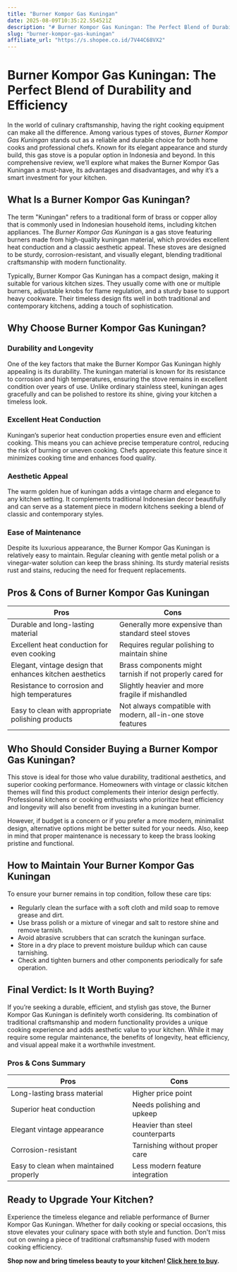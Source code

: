 ```yaml
---
title: "Burner Kompor Gas Kuningan"
date: 2025-08-09T10:35:22.554521Z
description: "# Burner Kompor Gas Kuningan: The Perfect Blend of Durability and Efficiency..."
slug: "burner-kompor-gas-kuningan"
affiliate_url: "https://s.shopee.co.id/7V44C68VX2"
---
```

# Burner Kompor Gas Kuningan: The Perfect Blend of Durability and Efficiency

In the world of culinary craftsmanship, having the right cooking equipment can make all the difference. Among various types of stoves, *Burner Kompor Gas Kuningan* stands out as a reliable and durable choice for both home cooks and professional chefs. Known for its elegant appearance and sturdy build, this gas stove is a popular option in Indonesia and beyond. In this comprehensive review, we’ll explore what makes the Burner Kompor Gas Kuningan a must-have, its advantages and disadvantages, and why it’s a smart investment for your kitchen.

## What Is a Burner Kompor Gas Kuningan?

The term "Kuningan" refers to a traditional form of brass or copper alloy that is commonly used in Indonesian household items, including kitchen appliances. The *Burner Kompor Gas Kuningan* is a gas stove featuring burners made from high-quality kuningan material, which provides excellent heat conduction and a classic aesthetic appeal. These stoves are designed to be sturdy, corrosion-resistant, and visually elegant, blending traditional craftsmanship with modern functionality.

Typically, Burner Kompor Gas Kuningan has a compact design, making it suitable for various kitchen sizes. They usually come with one or multiple burners, adjustable knobs for flame regulation, and a sturdy base to support heavy cookware. Their timeless design fits well in both traditional and contemporary kitchens, adding a touch of sophistication.

## Why Choose Burner Kompor Gas Kuningan?

### Durability and Longevity

One of the key factors that make the Burner Kompor Gas Kuningan highly appealing is its durability. The kuningan material is known for its resistance to corrosion and high temperatures, ensuring the stove remains in excellent condition over years of use. Unlike ordinary stainless steel, kuningan ages gracefully and can be polished to restore its shine, giving your kitchen a timeless look.

### Excellent Heat Conduction

Kuningan’s superior heat conduction properties ensure even and efficient cooking. This means you can achieve precise temperature control, reducing the risk of burning or uneven cooking. Chefs appreciate this feature since it minimizes cooking time and enhances food quality.

### Aesthetic Appeal

The warm golden hue of kuningan adds a vintage charm and elegance to any kitchen setting. It complements traditional Indonesian decor beautifully and can serve as a statement piece in modern kitchens seeking a blend of classic and contemporary styles.

### Ease of Maintenance

Despite its luxurious appearance, the Burner Kompor Gas Kuningan is relatively easy to maintain. Regular cleaning with gentle metal polish or a vinegar-water solution can keep the brass shining. Its sturdy material resists rust and stains, reducing the need for frequent replacements.

## Pros & Cons of Burner Kompor Gas Kuningan

| **Pros** | **Cons** |
| --- | --- |
| Durable and long-lasting material | Generally more expensive than standard steel stoves |
| Excellent heat conduction for even cooking | Requires regular polishing to maintain shine |
| Elegant, vintage design that enhances kitchen aesthetics | Brass components might tarnish if not properly cared for |
| Resistance to corrosion and high temperatures | Slightly heavier and more fragile if mishandled |
| Easy to clean with appropriate polishing products | Not always compatible with modern, all-in-one stove features |

## Who Should Consider Buying a Burner Kompor Gas Kuningan?

This stove is ideal for those who value durability, traditional aesthetics, and superior cooking performance. Homeowners with vintage or classic kitchen themes will find this product complements their interior design perfectly. Professional kitchens or cooking enthusiasts who prioritize heat efficiency and longevity will also benefit from investing in a kuningan burner.

However, if budget is a concern or if you prefer a more modern, minimalist design, alternative options might be better suited for your needs. Also, keep in mind that proper maintenance is necessary to keep the brass looking pristine and functional.

## How to Maintain Your Burner Kompor Gas Kuningan

To ensure your burner remains in top condition, follow these care tips:

- Regularly clean the surface with a soft cloth and mild soap to remove grease and dirt.
- Use brass polish or a mixture of vinegar and salt to restore shine and remove tarnish.
- Avoid abrasive scrubbers that can scratch the kuningan surface.
- Store in a dry place to prevent moisture buildup which can cause tarnishing.
- Check and tighten burners and other components periodically for safe operation.

## Final Verdict: Is It Worth Buying?

If you’re seeking a durable, efficient, and stylish gas stove, the Burner Kompor Gas Kuningan is definitely worth considering. Its combination of traditional craftsmanship and modern functionality provides a unique cooking experience and adds aesthetic value to your kitchen. While it may require some regular maintenance, the benefits of longevity, heat efficiency, and visual appeal make it a worthwhile investment.

### Pros & Cons Summary

| **Pros** | **Cons** |
| --- | --- |
| Long-lasting brass material | Higher price point |
| Superior heat conduction | Needs polishing and upkeep |
| Elegant vintage appearance | Heavier than steel counterparts |
| Corrosion-resistant | Tarnishing without proper care |
| Easy to clean when maintained properly | Less modern feature integration |

## Ready to Upgrade Your Kitchen?

Experience the timeless elegance and reliable performance of Burner Kompor Gas Kuningan. Whether for daily cooking or special occasions, this stove elevates your culinary space with both style and function. Don't miss out on owning a piece of traditional craftsmanship fused with modern cooking efficiency.

**Shop now and bring timeless beauty to your kitchen! [Click here to buy](https://s.shopee.co.id/7V44C68VX2).**